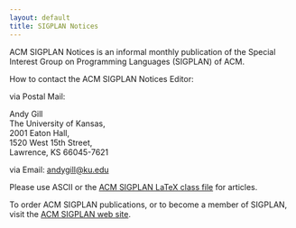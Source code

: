 ```yaml
---
layout: default
title: SIGPLAN Notices
---
```


ACM SIGPLAN Notices is an informal monthly publication of the Special Interest Group on Programming Languages (SIGPLAN) of ACM.

How to contact the ACM SIGPLAN Notices Editor:

via Postal Mail:

Andy Gill  
The University of Kansas,  
2001 Eaton Hall,  
1520 West 15th Street,  
Lawrence, KS 66045-7621  

via Email: <andygill@ku.edu>

Please use ASCII or the [ACM SIGPLAN LaTeX class file](/Resources/Author) for articles.

To order ACM SIGPLAN publications, or to become a member of SIGPLAN, visit the [ACM SIGPLAN web site](/).
